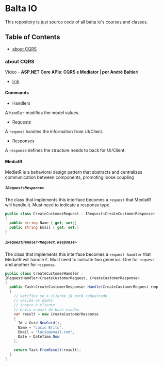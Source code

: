 # Balta IO

This repository is just source code of all balta io's courses and classes.

## Table of Contents

- [about CQRS](#about-cqrs)

### about CQRS

Video - **ASP.NET Core APIs: CQRS e Mediator | por André Baltieri**

- [link](https://www.youtube.com/watch?v=G0yi5PTzhLA)

#### Commands

- Handlers

A `handler` modifies the model values.

- Requests

A `request` handles the information from UI/Client.

- Responses

A `response` defines the structure needs to back for UI/Client.

#### MediatR

MediatR is a behavioral design pattern that abstracts and centralizes communication between components, promoting loose coupling

##### `IRequest<Response>`

The class that implements this interface becomes a `request` that MediatR will handle it. Must need to indicate a response type.

```cs
public class CreateCustomerRequest : IRequest<CreateCustomerResponse> 
{
  public string Name { get; set;}
  public string Email { get; set;}
}
```

##### `IRequestHandler<Request,Response>`

The class that implements this interface becomes a `request handler` that MediatR will handle it. Must need to indicate two generics. One for `request` and another for `response`.

```cs
public class CreateCustomerHandler : 
IRequestHandler<CreateCustomerRequest, CreateCustomerResponse> 
{
  public Task<CreateCustomerResponse> Handle(CreateCustomerRequest request, CancellationToken cancellationToken)
  {
    // verifica se o cliente já está cadastrado
    // valida os dados
    // insere o cliente
    // envia e-mail de boas vindas.
    var result = new CreateCustomerResponse
    {
      Id = Guid.NewGuid(),
      Name = "Lúcio Brito",
      Email = "lucio@email.com",
      Date = DateTime.Now 
    };

    return Task.FromResult(result);
  }
}
```
